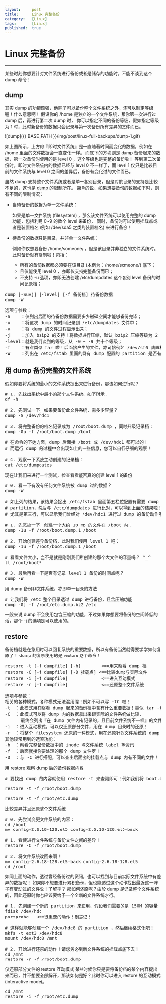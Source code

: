 ```yaml
---
layout:		post
title:		Linux 完整备份
category:	[Linux]
tags:		[Linux]
published:	true
---
```

# Linux 完整备份
---

某些时刻你想要针对文件系统进行备份或者是储存的功能时，不能不谈到这个 dump 命令！

## dump

其实 dump 的功能颇强，他除了可以备份整个文件系统之外，还可以制定等级喔！什么意思啊！ 假设你的 /home 是独立的一个文件系统，那你第一次进行过 dump 后，再进行第二次 dump 时， 你可以指定不同的备份等级，假如指定等级为 1 时，此时新备份的数据只会记录与第一次备份所有差异的文件而已。

![dump]({{ BASE_PATH }}/img/post/linux-full-backups/dump-1.gif)

如上图所示，上方的『即时文件系统』是一直随著时间而变化的数据，例如在 /home 里面的文件数据会一直变化一样。 而底下的方块则是 dump 备份起来的数据，第一次备份时使用的是 level 0 ，这个等级也是完整的备份啦！ 等到第二次备份时，即时文件系统内的数据已经与 level 0 不一样了，而 level 1 仅只是比较目前的文件系统与 level 0 之间的差异后，备份有变化过的文件而已。

<!--break-->

虽然 dump 支持整个文件系统或者是单一各别目录，但是对於目录的支持是比较不足的，这也是 dump 的限制所在。 简单的说，如果想要备份的数据如下时，则有不同的限制情况：

* 当待备份的数据为单一文件系统：

	如果是单一文件系统 (filesystem) ，那么该文件系统可以使用完整的 dump 功能，包括利用 0~9 的数个 level 来备份， 同时，备份时可以使用挂载点或者是装置档名 (例如 /dev/sda5 之类的装置档名) 来进行备份！

* 待备份的数据只是目录，并非单一文件系统：

	例如你仅想要备份 /home/someone/ ，但是该目录并非独立的文件系统时。此时备份就有限制啦！包括：

	* 所有的备份数据都必须要在该目录 (本例为：/home/someone/) 底下；
	* 且仅能使用 level 0 ，亦即仅支持完整备份而已；
	* 不支持 -u 选项，亦即无法创建 /etc/dumpdates 这个各别 level 备份的时间记录档；

<pre>
dump [-Suvj] [-level] [-f 备份档] 待备份数据
dump -W

选项与参数：
-S    ：仅列出后面的待备份数据需要多少磁碟空间才能够备份完毕；
-u    ：将这次 dump 的时间记录到 /etc/dumpdates 文件中；
-v    ：将 dump 的文件过程显示出来；
-j    ：加入 bzip2 的支持！将数据进行压缩，默认 bzip2 压缩等级为 2
-level：就是我们谈到的等级，从 -0 ~ -9 共十个等级；
-f    ：有点类似 tar 啦！后面接产生的文件，亦可接例如 /dev/st0 装置档名等
-W    ：列出在 /etc/fstab 里面的具有 dump 配置的 partition 是否有备份过？
</pre>

## 用 dump 备份完整的文件系统

假如你要将系统的最小的文件系统捉出来进行备份，那该如何进行呢？

<pre>
# 1. 先找出系统中最小的那个文件系统，如下所示：
df -h

# 2. 先测试一下，如果要备份此文件系统，需多少容量？
dump -S /dev/hdc1

# 3. 将完整备份的档名记录成为 /root/boot.dump ，同时升级记录档：
dump -0u -f /root/boot.dump /boot

# 在命令的下达方面，dump 后面接 /boot 或 /dev/hdc1 都可以的！
# 而运行 dump 的过程中会出现如上的一些信息，您可以自行仔细的观察！

# 4. 观察一下系统主动创建的记录档：
cat /etc/dumpdates
</pre>

现在让我们来进行一个测试，检查看看能否真的创建 level 1 的备份

<pre>
# 0. 看一下有没有任何文件系统被 dump 过的数据？
dump -W

# 如上列的结果，该结果会捉出 /etc/fstab 里面第五栏位配置有需要 dump 的 
# partition，然后与 /etc/dumpdates 进行比对，可以得到上面的结果啦！
# 尤其是第三行，可以显示我们曾经对 /dev/hdc1 进行过 dump 的备份动作喔！

# 1. 先恶搞一下，创建一个大约 10 MB 的文件在 /boot 内：
dump -1u -f /root/boot.dump.1 /boot

# 2. 开始创建差异备份档，此时我们使用 level 1 吧：
dump -1u -f /root/boot.dump.1 /boot

# 看看文件大小，岂不是就是刚刚我们所创建的那个大文件的容量吗？ ^_^
ll /root/boot*

# 3. 最后再看一下是否有记录 level 1 备份的时间点呢？
dump -W
</pre>

用 dump 备份非文件系统，亦即单一目录的方法

<pre>
# 让我们将 /etc 整个目录透过 dump 进行备份，且含压缩功能
dump -0j -f /root/etc.dump.bz2 /etc
</pre>

一般来说 dump 不会使用包含压缩的功能，不过如果你想要将备份的空间降低的话，那个 -j 的选项是可以使用的。

## restore

备份档就是在急用时可以回复系统的重要数据，所以有备份当然就得要学学如何复原了！ dump 的复原使用的是 restore 这个命令！

<pre>
restore -t [-f dumpfile] [-h]        &lt;==用来察看 dump 档
restore -C [-f dumpfile] [-D 挂载点] &lt;==比较dump与实际文件
restore -i [-f dumpfile]             &lt;==进入互动模式
restore -r [-f dumpfile]             &lt;==还原整个文件系统

选项与参数：
相关的各种模式，各种模式无法混用喔！例如不可以写 -tC 啦！
-t  ：此模式用在察看 dump 起来的备份档中含有什么重要数据！类似 tar -t 功能；
-C  ：此模式可以将 dump 内的数据拿出来跟实际的文件系统做比较，
      最终会列出『在 dump 文件内有记录的，且目前文件系统不一样』的文件；
-i  ：进入互动模式，可以仅还原部分文件，用在 dump 目录时的还原！
-r  ：将整个 filesystem 还原的一种模式，用在还原针对文件系统的 dump 备份；
其他较常用到的选项功能：
-h  ：察看完整备份数据中的 inode 与文件系统 label 等资讯
-f  ：后面就接你要处理的那个 dump 文件罗！
-D  ：与 -C 进行搭配，可以查出后面接的挂载点与 dump 内有不同的文件！
</pre>

用 restore 观察 dump 后的备份数据内容

<pre>
# 要找出 dump 的内容就使用 restore -t 来查阅即可！例如我们将 boot.dump 的文件内容捉出来看看！

restore -t -f /root/boot.dump 

restore -t -f /root/etc.dump
</pre>

比较差异并且还原整个文件系统

<pre>
# 0. 先尝试变更文件系统的内容：
cd /boot
mv config-2.6.18-128.el5 config-2.6.18-128.el5-back

# 1. 看使进行文件系统与备份文件之间的差异！
restore -C -f /root/boot.dump

# 2. 将文件系统改回来啊！
mv config-2.6.18-128.el5-back config-2.6.18-128.el5
cd /root
</pre>

如同上面的动作，透过曾经备份过的资讯，也可以找到与目前实际文件系统中有差异的数据呢！ 如果你不想要进行累积备份，但也能透过这个动作找出最近这一阵子有变动过的文件说！了解乎？ 那如何还原呢？由於 dump 是记录整个文件系统的，因此还原时你也应该要给予一个全新的文件系统才行。 

<pre>
# 1. 先创建一个新的 partition 来使用，假设我们需要的是 150M 的容量
fdisk /dev/hdc
partprobe   &lt;==很重要的动作！别忘记！

# 这样就能够创建一个 /dev/hdc8 的 partition ，然后继续格式化吧！
mkfs -t ext3 /dev/hdc8
mount /dev/hdc8 /mnt

# 2. 开始进行还原的动作！请您务必到新文件系统的挂载点底下去！
cd /mnt
restore -r -f /root/boot.dump
</pre>

仅还原部分文件的 restore 互动模式
某些时候你只是要将备份档的某个内容捉出来而已，并不想要全部解开，那该如何是好？此时你可以进入 restore 的互动模式 (interactive mode)。

<pre>
cd /mnt
restore -i -f /root/etc.dump
</pre>